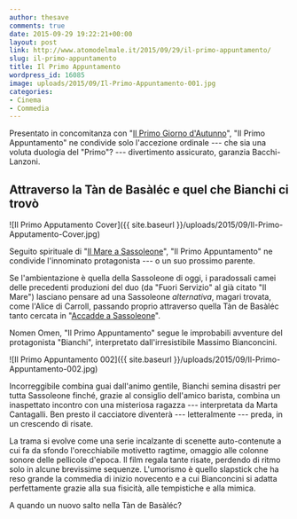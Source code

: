 ```yaml
---
author: thesave
comments: true
date: 2015-09-29 19:22:21+00:00
layout: post
link: http://www.atomodelmale.it/2015/09/29/il-primo-appuntamento/
slug: il-primo-appuntamento
title: Il Primo Appuntamento
wordpress_id: 16085
image: uploads/2015/09/Il-Primo-Appuntamento-001.jpg
categories:
- Cinema
- Commedia
---
```


Presentato in concomitanza con "[Il Primo Giorno d'Autunno](/2015/09/28/il-primo-giorni-dautunno-leccidio-di-sassoleone/)", "Il Primo Appuntamento" ne condivide solo l'accezione ordinale --- che sia una voluta duologia del "Primo"? --- divertimento assicurato, garanzia Bacchi-Lanzoni.

## Attraverso la Tàn de Basàléc e quel che Bianchi ci trovò

![Il Primo Apputamento Cover]({{ site.baseurl }}/uploads/2015/09/Il-Primo-Apputamento-Cover.jpg)

Seguito spirituale di "[Il Mare a Sassoleone](/2011/08/30/il-mare-a-sassoleone/)", "Il Primo Appuntamento" ne condivide l'innominato protagonista --- o un suo prossimo parente.

Se l'ambientazione è quella della Sassoleone di oggi, i paradossali camei delle precedenti produzioni del duo (da "Fuori Servizio" al già citato "Il Mare") lasciano pensare ad una Sassoleone _alternativa_, magari trovata, come l'Alice di Carroll, passando proprio attraverso quella Tàn de Basàléc tanto cercata in "[Accadde a Sassoleone](/2010/08/20/accadde-a-sassoleone/)".

Nomen Omen, "Il Primo Appuntamento" segue le improbabili avventure del protagonista "Bianchi", interpretato dall'irresistibile Massimo Bianconcini.

![Il Primo Appuntamento 002]({{ site.baseurl }}/uploads/2015/09/Il-Primo-Appuntamento-002.jpg)

Incorreggibile combina guai dall'animo gentile, Bianchi semina disastri per tutta Sassoleone finché, grazie al consiglio dell'amico barista, combina un inaspettato incontro con una misteriosa ragazza --- interpretata da Marta Cantagalli. Ben presto il cacciatore diventerà --- letteralmente --- preda, in un crescendo di risate.

La trama si evolve come una serie incalzante di scenette auto-contenute a cui fa da sfondo l'orecchiabile motivetto ragtime, omaggio alle colonne sonore delle pellicole d'epoca. Il film regala tante risate, perdendo di ritmo solo in alcune brevissime sequenze. L'umorismo è quello slapstick che ha reso grande la commedia di inizio novecento e a cui Bianconcini si adatta perfettamente grazie alla sua fisicità, alle tempistiche e alla mimica.

A quando un nuovo salto nella Tàn de Basàléc?
